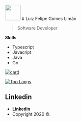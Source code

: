 
<img src="https://media.giphy.com/media/gYWeVOiMmbg3kzCTq5/giphy.gif" width="50"> # Luiz Felipe Gomes Limão

>Software Developer

**Skills**
- Typescript
- Javacript
- Java
- Go

[![card](https://github-readme-stats.vercel.app/api?username=ffelipelimao&theme=dark&show_icons=true)](https://github.com/ffelipelimao/)

[![Top Langs](https://github-readme-stats.vercel.app/api/top-langs/?username=ffelipelimao&hide=python,tcl&theme=dark)](https://github.com/ffelipelimao/)


## Linkedin

- **[Linkedin](https://www.linkedin.com/in/luiz-felipe-limao/)**
- Copyright 2020 ©.
